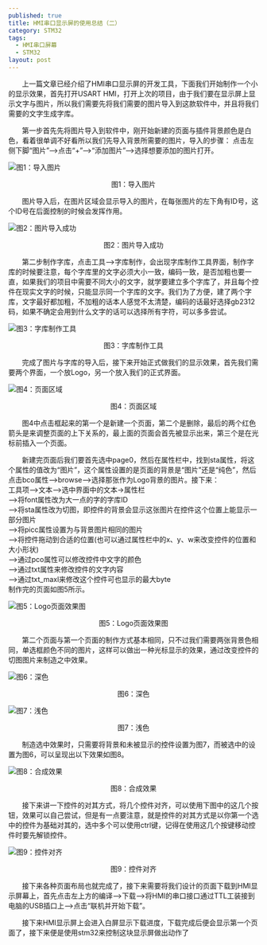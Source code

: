 ```yaml
---
published: true
title: HMI串口显示屏的使用总结（二）
category: STM32
tags:
  - HMI串口屏幕
  - STM32
layout: post
---
```

&nbsp;&nbsp;&nbsp;&nbsp;&nbsp;&nbsp;&nbsp;上一篇文章已经介绍了HMI串口显示屏的开发工具，下面我们开始制作一个小的显示效果，首先打开USART HMI，打开上次的项目，由于我们要在显示屏上显示文字与图片，所以我们需要先将我们需要的图片导入到这款软件中，并且将我们需要的文字生成字库。  

&nbsp;&nbsp;&nbsp;&nbsp;&nbsp;&nbsp;&nbsp;第一步首先先将图片导入到软件中，刚开始新建的页面与插件背景颜色是白色，看着很单调不好看所以我们先导入背景所需要的图片，导入的步骤：
点击左侧下脚“图片”-->点击“+”-->“添加图片”-->选择想要添加的图片打开。  

![图1：导入图片](https://raw.githubusercontent.com/flyingBridzz/flyingBridzz.github.io/master/_posts/image/HMI串口显示屏的使用总结（二）/导入图片.png)   
<center>图1：导入图片</center>  

&nbsp;&nbsp;&nbsp;&nbsp;&nbsp;&nbsp;&nbsp;图片导入后，在图片区域会显示导入的图片，在每张图片的左下角有ID号，这个ID号在后面控制的时候会发挥作用。    

![图2：图片导入成功](https://raw.githubusercontent.com/flyingBridzz/flyingBridzz.github.io/master/_posts/image/HMI串口显示屏的使用总结（二）/导入成功.png)  
<center>图2：图片导入成功</center>  

&nbsp;&nbsp;&nbsp;&nbsp;&nbsp;&nbsp;&nbsp;第二步制作字库，点击工具-->字库制作，会出现字库制作工具界面，制作字库的时候要注意，每个字库里的文字必须大小一致，编码一致，是否加粗也要一直，如果我们的项目中需要不同大小的文字，就学要建立多个字库了，并且每个控件在现实文字的时候，只能显示同一个字库的文字。我们为了方便，建了两个字库，文字最好都加粗，不加粗的话本人感觉不太清楚，编码的话最好选择gb2312码，如果不确定会用到什么文字的话可以选择所有字符，可以多多尝试。

![图3：字库制作工具](https://raw.githubusercontent.com/flyingBridzz/flyingBridzz.github.io/master/_posts/image/HMI串口显示屏的使用总结（二）/字库制作工具.png)  
<center>图3：字库制作工具</center>  

&nbsp;&nbsp;&nbsp;&nbsp;&nbsp;&nbsp;&nbsp;完成了图片与字库的导入后，接下来开始正式做我们的显示效果，首先我们需要两个界面，一个放Logo，另一个放入我们的正式界面。  

![图4：页面区域](https://raw.githubusercontent.com/flyingBridzz/flyingBridzz.github.io/master/_posts/image/HMI串口显示屏的使用总结（二）/页面区域.png)  
<center>图4：页面区域</center>  

&nbsp;&nbsp;&nbsp;&nbsp;&nbsp;&nbsp;&nbsp;图4中点击框起来的第一个是新建一个页面，第二个是删除，最后的两个红色箭头是来调整页面的上下关系的，最上面的页面会首先被显示出来，第三个是在光标前插入一个页面。  

&nbsp;&nbsp;&nbsp;&nbsp;&nbsp;&nbsp;&nbsp;新建完页面后我们要首先选中page0，然后在属性栏中，找到sta属性，将这个属性的值改为“图片”，这个属性设置的是页面的背景是“图片”还是“纯色”，然后点击bco属性-->browse-->选择那张作为Logo背景的图片。接下来：  
工具项-->文本-->选中界面中的文本->属性栏  
-->将font属性改为大一点的字的字库ID  
-->将sta属性改为切图，即控件的背景会显示这张图片在控件这个位置上能显示一部分图片  
-->将picc属性设置为与背景图片相同的图片  
-->将控件拖动到合适的位置(也可以通过属性栏中的x、y、w来改变控件的位置和大小形状)   
-->通过pco属性可以修改控件中文字的颜色  
-->通过txt属性来修改控件的文字内容  
-->通过txt_maxl来修改这个控件可也显示的最大byte  
制作完的页面如图5所示。  

![图5：Logo页面效果图](https://raw.githubusercontent.com/flyingBridzz/flyingBridzz.github.io/master/_posts/image/HMI串口显示屏的使用总结（二）/Logo页面效果图.png)  
<center>图5：Logo页面效果图</center>  

&nbsp;&nbsp;&nbsp;&nbsp;&nbsp;&nbsp;&nbsp;第二个页面与第一个页面的制作方式基本相同，只不过我们需要两张背景色相同，单选框颜色不同的图片，这样可以做出一种光标显示的效果，通过改变控件的切图图片来制造之中效果。  

![图6：深色](https://raw.githubusercontent.com/flyingBridzz/flyingBridzz.github.io/master/_posts/image/HMI串口显示屏的使用总结（二）/深色.png)  
<center>图6：深色</center>   

![图7：浅色](https://raw.githubusercontent.com/flyingBridzz/flyingBridzz.github.io/master/_posts/image/HMI串口显示屏的使用总结（二）/浅色.png)   
<center>图7：浅色</center>

&nbsp;&nbsp;&nbsp;&nbsp;&nbsp;&nbsp;&nbsp;制造选中效果时，只需要将背景和未被显示的控件设置为图7，而被选中的设置为图6，可以呈现出以下效果如图8。  

![图8：合成效果](https://raw.githubusercontent.com/flyingBridzz/flyingBridzz.github.io/master/_posts/image/HMI串口显示屏的使用总结（二）/光标选中效果.png)  
<center>图8：合成效果</center>  

&nbsp;&nbsp;&nbsp;&nbsp;&nbsp;&nbsp;&nbsp;接下来讲一下控件的对其方式，将几个控件对齐，可以使用下图中的这几个按钮，效果可以自己尝试，但是有一点要注意，就是控件的对其方式是以你第一个选中的控件为基础对其的，选中多个可以使用ctrl键，记得在使用这几个按键移动控件时要先解锁控件。  

![图9：控件对齐](https://raw.githubusercontent.com/flyingBridzz/flyingBridzz.github.io/master/_posts/image/HMI串口显示屏的使用总结（二）/控件对齐.png)  
<center>图9：控件对齐</center>  

&nbsp;&nbsp;&nbsp;&nbsp;&nbsp;&nbsp;&nbsp;接下来各种页面布局也就完成了，接下来需要将我们设计的页面下载到HMI显示屏幕上，首先点击左上方的编译-->下载-->将HMI的串口接口通过TTL工装接到电脑的USB插口上-->点击“联机并开始下载”。  

&nbsp;&nbsp;&nbsp;&nbsp;&nbsp;&nbsp;&nbsp;接下来HMI显示屏上会进入白屏显示下载进度，下载完成后便会显示第一个页面了，接下来便是使用stm32来控制这块显示屏做出动作了  
